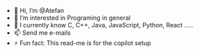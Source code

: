 - 👋 Hi, I’m @Atefan
- 👀 I’m interested in Programing in general
- 🌱 I currently know C, C++, Java, JavaScript, Python, React .....  
- 📫 Send me e-mails
- ⚡ Fun fact: This read-me is for the copilot setup
